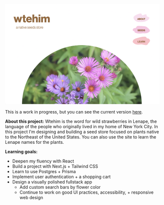 <img src="https://github.com/xewar/projectThumbnails/blob/e185a244db9e981110e2600c6ce8d4462e16dcd2/wtehim.png">

This is a work in progress, but you can see the current version [here](https://strawberries-xewar.vercel.app/).



**About this project:**
Wtehim is the word for wild strawberries in Lenape, the language of the people who originally lived in my home of New York City. In this project I'm designing and building a seed store focused on plants native to the Northeast of the United States. You can also use the site to learn the Lenape names for the plants.

**Learning goals:**

- Deepen my fluency with React
- Build a project with Next.js + Tailwind CSS
- Learn to use Postgres + Prisma
- Implement user authentication + a shopping cart
- Design a visually polished fullstack app
  - Add custom search bars by flower color
  - Continue to work on good UI practices, accessibility, + responsive web design
